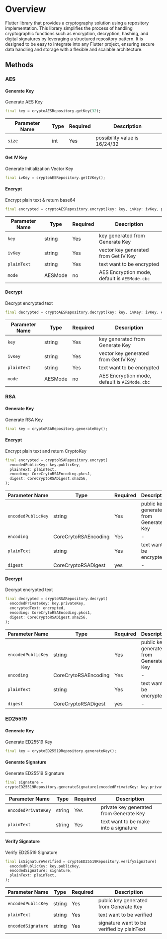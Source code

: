 # Overview

Flutter library that provides a cryptography solution using a repository implementation. This library simplifies the process of handling cryptographic functions such as encryption, decryption, hashing, and digital signatures by leveraging a structured repository pattern. It is designed to be easy to integrate into any Flutter project, ensuring secure data handling and storage with a flexible and scalable architecture.

## Methods
### AES

#### Generate Key

Generate AES Key


```dart
final key = cryptoAESRepository.getKey(32);
```

| Parameter Name | Type       | Required | Description |
|----------------|------------|----------|-------------|
| `size`         | int        | Yes      | possibility value is 16/24/32 |

#### Get IV Key

Generate Initialization Vector Key


```dart
final ivKey = cryptoAESRepository.getIVKey();
```

#### Encrypt

Encrypt plain text & return base64


```dart
final encrypted = cryptoAESRepository.encrypt(key: key, ivKey: ivKey, plainText: plainText);
```

| Parameter Name | Type       | Required | Description                                   |
|----------------|------------|----------|-----------------------------------------------|
| `key`          | string     | Yes      | key generated from Generate Key               |
| `ivKey`        | string     | Yes      | vector key generated from Get IV Key          |
| `plainText`    | string     | Yes      | text want to be encrypted                     |
| `mode`         | AESMode    | no      | AES Encryption mode, default is `AESMode.cbc` |

#### Decrypt

Decrypt encrypted text


```dart
final decrypted = cryptoAESRepository.decrypt(key: key, ivKey: ivKey, encryptedText: encrypted);
```

| Parameter Name | Type       | Required | Description                                   |
|----------------|------------|----------|-----------------------------------------------|
| `key`          | string     | Yes      | key generated from Generate Key               |
| `ivKey`        | string     | Yes      | vector key generated from Get IV Key          |
| `plainText`    | string     | Yes      | text want to be encrypted                     |
| `mode`         | AESMode    | no       | AES Encryption mode, default is `AESMode.cbc` |

### RSA

#### Generate Key

Generate RSA Key


```dart
final key = cryptoRSARepository.generateKey();
```

#### Encrypt

Encrypt plain text and return CryptoKey


```dart
final encrypted = cryptoRSARepository.encrypt(
  encodedPublicKey: key.publicKey,
  plainText: plainText,
  encoding: CoreCrytoRSAEncoding.pkcs1,
  digest: CoreCryptoRSADigest.sha256,
);
```

| Parameter Name     | Type       | Required | Description                            |
|--------------------|------------|----------|----------------------------------------|
| `encodedPublicKey` | string     | Yes      | public key generated from Generate Key |
| `encoding`         | CoreCrytoRSAEncoding     | Yes      | -                                      |
| `plainText`        | string     | Yes      | text want to be encrypted              |
| `digest`           | CoreCryptoRSADigest    | yes      | -                                      |

#### Decrypt

Decrypt encrypted text


```dart
final decrypted = cryptoRSARepository.decrypt(
  encodedPrivateKey: key.privateKey,
  encryptedText: encrypted,
  encoding: CoreCrytoRSAEncoding.pkcs1,
  digest: CoreCryptoRSADigest.sha256,
);
```

| Parameter Name     | Type       | Required | Description                            |
|--------------------|------------|----------|----------------------------------------|
| `encodedPublicKey` | string     | Yes      | public key generated from Generate Key |
| `encoding`         | CoreCrytoRSAEncoding     | Yes      | -                                      |
| `plainText`        | string     | Yes      | text want to be encrypted              |
| `digest`           | CoreCryptoRSADigest    | yes      | -                                      |


### ED25519

#### Generate Key

Generate ED25519 Key


```dart
final key = cryptoED25519Repository.generateKey();
```

#### Generate Signature

Generate ED25519 Signature


```dart
final signature =
cryptoED25519Repository.generateSignature(encodedPrivateKey: key.privateKey, plainText: plainText);
```

| Parameter Name     | Type       | Required | Description                             |
|--------------------|------------|----------|-----------------------------------------|
| `encodedPrivateKey` | string     | Yes      | private key generated from Generate Key |
| `plainText`        | string     | Yes      | text want to be make into a signature   |

#### Verify Signature

Verify ED25519 Signature


```dart
final isSignatureVerified = cryptoED25519Repository.verifySignature(
  encodedPublicKey: key.publicKey,
  encodedSignature: signature,
  plainText: plainText,
);
```

| Parameter Name     | Type       | Required | Description                                |
|--------------------|------------|----------|--------------------------------------------|
| `encodedPublicKey` | string     | Yes      | public key generated from Generate Key     |
| `plainText`        | string     | Yes      | text want to be verified                   |
| `encodedSignature`        | string     | Yes      | signature want to be verified by plainText |
